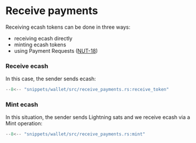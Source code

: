 # Receive payments

Receiving ecash tokens can be done in three ways:

- receiving ecash directly
- minting ecash tokens
- using Payment Requests ([NUT-18](https://cashubtc.github.io/nuts/18/))

### Receive ecash

In this case, the sender sends ecash:

```rust
--8<-- "snippets/wallet/src/receive_payments.rs:receive_token"
```


### Mint ecash

In this situation, the sender sends Lightning sats and we receive ecash via a Mint operation:

```rust
--8<-- "snippets/wallet/src/receive_payments.rs:mint"
```

